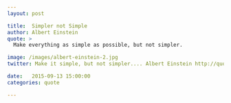 ```yaml
---
layout: post

title:  Simpler not Simple
author: Albert Einstein
quote: >
  Make everything as simple as possible, but not simpler.

image: /images/albert-einstein-2.jpg
twitter: Make it simple, but not simpler.... Albert Einstein http://quotes.stockflare.com/

date:   2015-09-13 15:00:00
categories: quote

---
```



